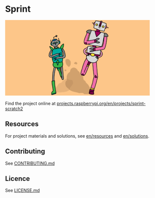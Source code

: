 # Sprint

![sprint](en/images/banner.png)

Find the project online at [projects.raspberrypi.org/en/projects/sprint-scratch2](https://projects.raspberrypi.org/en/projects/sprint)

## Resources
For project materials and solutions, see [en/resources](https://github.com/raspberrypilearning/sprint/tree/master/en/resources) and [en/solutions](https://github.com/raspberrypilearning/sprinT/tree/master/en/solutions).

## Contributing
See [CONTRIBUTING.md](CONTRIBUTING.md)

## Licence
 See [LICENSE.md](LICENSE.md)